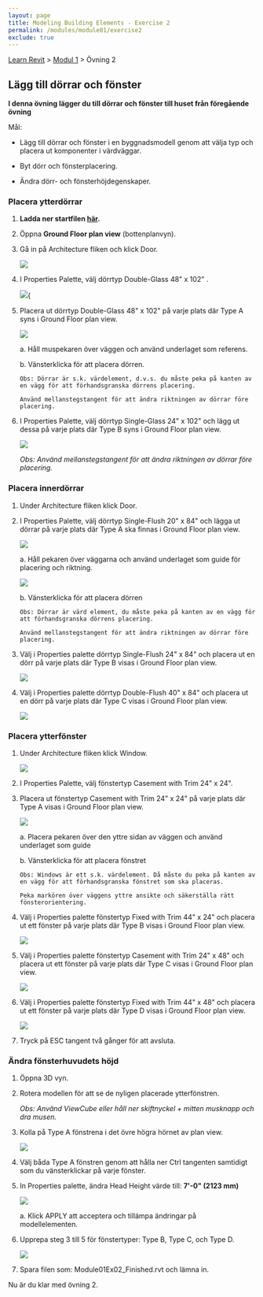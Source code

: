 ```yaml
---
layout: page
title: Modeling Building Elements - Exercise 2
permalink: /modules/module01/exercise2
exclude: true
---
```


[Learn Revit](/learnrevit/) > [Modul 1](/learnrevit/modules/module01/) > Övning 2

## Lägg till dörrar och fönster

**I denna övning lägger du till dörrar och fönster till huset från föregående övning**

Mål:

- Lägg till dörrar och fönster i en byggnadsmodell genom att välja typ och
    placera ut komponenter i värdväggar.

- Byt dörr och fönsterplacering.

- Ändra dörr- och fönsterhöjdegenskaper.

### Placera ytterdörrar

1.   **Ladda ner startfilen [här](Module01Ex02.rvt).**

9.  Öppna **Ground Floor plan view** (bottenplanvyn).

10. Gå in på Architecture fliken och klick Door.

    ![](media\image5.png)

11. I Properties Palette, välj dörrtyp Double-Glass 48" x 102" .

    ![](media\image6.png){

12. Placera ut dörrtyp Double-Glass 48" x 102"  på varje plats där Type
    A syns i Ground Floor plan view.

    ![](media\image7.png)

    a.  Håll muspekaren över väggen och använd underlaget som referens.

    b.  Vänsterklicka för att placera dörren.

        Obs: Dörrar är s.k. värdelement, d.v.s. du måste peka på kanten av en vägg för att förhandsgranska dörrens placering.
 
        Använd mellanstegstangent för att ändra riktningen av dörrar före placering.

13. I Properties Palette, välj dörrtyp Single-Glass 24" x 102"  och lägg ut dessa på varje plats där Type B syns i Ground Floor plan view.

    ![](media\image7.png)

     *Obs: Använd mellanstegstangent för att ändra riktningen av dörrar före placering.*

### Placera innerdörrar

1.  Under Architecture fliken klick Door.

14. I Properties Palette, välj dörrtyp Single-Flush 20" x 84"  och
    lägga ut dörrar på varje plats där Type A ska finnas i Ground
    Floor plan view.

    ![](media\image8.png)

    a.  Håll pekaren över väggarna och använd underlaget som guide för placering och riktning.

    ![](media\image9.png)

    b.  Vänsterklicka för att placera dörren

        Obs: Dörrar är värd element, du måste peka på kanten av en vägg för att förhandsgranska dörrens placering.
    
        Använd mellanstegstangent för att ändra riktningen av dörrar före placering.

1.  Välj i Properties palette dörrtyp Single-Flush 24" x 84"  och
    placera ut en dörr på varje plats där Type B visas i Ground
    Floor plan view.

    ![](media\image8.png)

2.  Välj i Properties palette dörrtyp Double-Flush 40" x 84"  och
    placera ut en dörr på varje plats där Type C visas i Ground
    Floor plan view.

    ![](media\image8.png)

### Placera ytterfönster

1.  Under Architecture fliken klick Window.

    ![](media\image10.png)


2.  I Properties Palette, välj fönstertyp Casement with Trim 24" x 24". 

3.  Placera ut fönstertyp Casement with Trim 24" x 24" på varje plats där
    Type A visas i Ground Floor plan view.

    ![](media\image11.png)

    a.  Placera pekaren över den yttre sidan av väggen och använd underlaget som guide

    b.  Vänsterklicka för att placera fönstret

        Obs: Windows är ett s.k. värdelement. Då måste du peka på kanten av en vägg för att förhandsgranska fönstret som ska placeras.

        Peka markören över väggens yttre ansikte och säkerställa rätt fönsterorientering.

4.  Välj i Properties palette fönstertyp Fixed with Trim 44" x 24" 
    och placera ut ett fönster på varje plats där Type B visas i Ground
    Floor plan view.

    ![](media\image12.png)

5.  Välj i Properties palette fönstertyp Casement with Trim 24" x 48"  och placera ut ett fönster på varje plats där Type C visas i Ground Floor plan view.

    ![](media\image12.png)

6.  Välj i Properties palette fönstertyp Fixed with Trim 44" x 48" och placera ut ett fönster på varje plats där Type D visas i Ground Floor plan view.

    ![](media\image12.png)

7.  Tryck på ESC tangent två gånger för att avsluta.

### Ändra fönsterhuvudets höjd

1.  Öppna 3D vyn.


2.  Rotera modellen för att se de nyligen placerade ytterfönstren.

    *Obs: Använd ViewCube eller håll ner skiftnyckel + mitten musknapp och dra musen.*


23. Kolla på Type A fönstrena i det övre högra hörnet av plan
    view.

    ![](media\image13.png)

24. Välj båda Type A fönstren genom att hålla ner
    Ctrl tangenten samtidigt som  du vänsterklickar på varje fönster.

25. In Properties palette, ändra Head Height värde till: **7'-0"
(2123 mm)**

    ![](media\image14.png)

    a.  Klick APPLY att acceptera och tillämpa ändringar på modellelementen.

26. Upprepa steg 3 till 5 för fönstertyper: Type B, Type C, och Type
    D.

    ![](media\image15.png)

27.   Spara filen som: Module01Ex02_Finished.rvt och lämna in.
    
Nu är du klar med övning 2.

